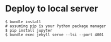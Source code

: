 # Deploy to local server

```
$ bundle install
# assuming pip is your Python package manager
$ pip install jupyter
$ bundle exec jekyll serve --lsi --port 4001
```